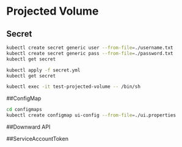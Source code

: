 # Projected Volume

## Secret

```bash
kubectl create secret generic user --from-file=./username.txt
kubectl create secret generic pass --from-file=./password.txt
kubectl get secret
```

```bash
kubectl apply -f secret.yml
kubectl get secret
```

```bash
kubectl exec -it test-projected-volume -- /bin/sh
```



##ConfigMap

```bash
cd configmaps
kubectl create configmap ui-config --from-file=./ui.properties
```



##Downward API

##ServiceAccountToken



